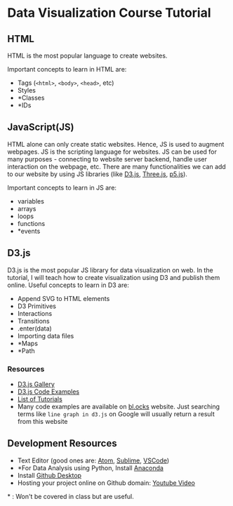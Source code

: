 # Data Visualization Course Tutorial

## HTML
HTML is the most popular language to create websites. 

Important concepts to learn in HTML are:
* Tags (`<html>`, `<body>`, `<head>`, etc)
* Styles
* *Classes
* *IDs

## JavaScript(JS)
HTML alone can only create static websites. Hence, JS is used to augment webpages. JS is the scripting language for websites. JS can be used for many purposes - connecting to website server backend, handle user interaction on the webpage, etc. There are many functionalities we can add to our website by using JS libraries (like [D3.js](https://d3js.org), [Three.js](https://threejs.org), [p5.js](https://p5js.org)). 

Important concepts to learn in JS are:
* variables
* arrays
* loops
* functions
* *events

## D3.js
D3.js is the most popular JS library for data visualization on web. In the tutorial, I will teach how to create visualization using D3 and publish them online. Useful concepts to learn in D3 are:
* Append SVG to HTML elements
* D3 Primitives
* Interactions
* Transitions
* .enter(data)
* Importing data files
* *Maps
* *Path

### Resources
* [D3.js Gallery](https://github.com/d3/d3/wiki/gallery)
* [D3.js Code Examples](https://bl.ocks.org)
* [List of Tutorials](https://github.com/d3/d3/wiki/tutorials)
* Many code examples are available on [bl.ocks](https://bl.ocks.org) website. Just searching terms like `line graph in d3.js` on Google will usually return a result from this website

## Development Resources
* Text Editor (good ones are: [Atom](https://atom.io), [Sublime](https://www.sublimetext.com), [VSCode](https://code.visualstudio.com))
* *For Data Analysis using Python, Install [Anaconda](https://www.anaconda.com)
* Install [Github Desktop](https://desktop.github.com)
* Hosting your project online on Github domain: [Youtube Video]()


\* : Won't be covered in class but are useful.

